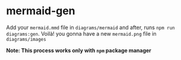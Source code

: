 # mermaid-gen

Add your `mermaid.mmd` file in `diagrams/mermaid` and after, runs `npm run diagrams:gen`. Voilà! you gonna have a new `mermaid.png` file in `diagrams/images`

**Note: This process works only with `npm` package manager**
